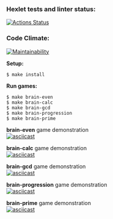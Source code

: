 ### Hexlet tests and linter status: 
[![Actions Status](https://github.com/dmitry1210/frontend-project-lvl1/workflows/hexlet-check/badge.svg)](https://github.com/dmitry1210/frontend-project-lvl1/actions)  
### Code Climate: 
[![Maintainability](https://api.codeclimate.com/v1/badges/e729eea71a9bb1027faf/maintainability)](https://codeclimate.com/github/dmitry1210/frontend-project-lvl1/maintainability)

**Setup:**

`$ make install`

**Run games:**

`$ make brain-even`  
`$ make brain-calc`  
`$ make brain-gcd`  
`$ make brain-progression`  
`$ make brain-prime`  

**brain-even** game demonstration  
[![asciicast](https://asciinema.org/a/tmzeLNSYzFme5W2BHZJVJ1iKh.svg)](https://asciinema.org/a/tmzeLNSYzFme5W2BHZJVJ1iKh)

**brain-calc** game demonstration  
[![asciicast](https://asciinema.org/a/DKwnXwg2KxRRcKuAUOP34XY35.svg)](https://asciinema.org/a/DKwnXwg2KxRRcKuAUOP34XY35)

**brain-gcd** game demonstration  
[![asciicast](https://asciinema.org/a/bbPcP9gwp4dbhrIE2S1QIXhKJ.svg)](https://asciinema.org/a/bbPcP9gwp4dbhrIE2S1QIXhKJ)

**brain-progression** game demonstration  
[![asciicast](https://asciinema.org/a/tVHZFTJPWbYH9aqjtdWcCJmSD.svg)](https://asciinema.org/a/tVHZFTJPWbYH9aqjtdWcCJmSD)

**brain-prime** game demonstration  
[![asciicast](https://asciinema.org/a/icxkKj8lb5B3XkR8f8ArGDqdr.svg)](https://asciinema.org/a/icxkKj8lb5B3XkR8f8ArGDqdr)
